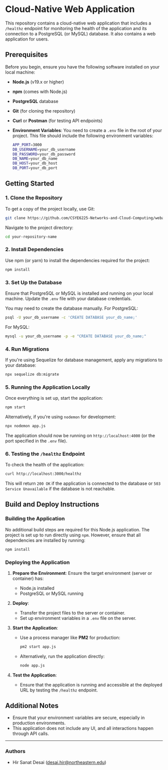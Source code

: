 # Cloud-Native Web Application

This repository contains a cloud-native web application that includes a `/healthz` endpoint for monitoring the health of the application and its connection to a PostgreSQL (or MySQL) database.
It also contains a web application for users.

## Prerequisites

Before you begin, ensure you have the following software installed on your local machine:
 
- **Node.js** (v19.x or higher)
- **npm** (comes with Node.js) 
- **PostgreSQL** database
- **Git** (for cloning the repository)
- **Curl** or **Postman** (for testing API endpoints)
- **Environment Variables**: You need to create a `.env` file in the root of your project. This file should include the following environment variables:
  
  ```bash
  APP_PORT=3000
  DB_USERNAME=your_db_username
  DB_PASSWORD=your_db_password
  DB_NAME=your_db_name
  DB_HOST=your_db_host
  DB_PORT=your_db_port
  ```

## Getting Started

### 1. Clone the Repository

To get a copy of the project locally, use Git:

```bash
git clone https://github.com/CSYE6225-Networks-and-Cloud-Computing/webapp.git
```

Navigate to the project directory:

```bash
cd your-repository-name
```

### 2. Install Dependencies

Use npm (or yarn) to install the dependencies required for the project:

```bash
npm install
```

### 3. Set Up the Database

Ensure that PostgreSQL or MySQL is installed and running on your local machine. Update the `.env` file with your database credentials.

You may need to create the database manually. For PostgreSQL:

```bash
psql -U your_db_username -c 'CREATE DATABASE your_db_name;'
```

For MySQL:

```bash
mysql -u your_db_username -p -e "CREATE DATABASE your_db_name;"
```

### 4. Run Migrations

If you're using Sequelize for database management, apply any migrations to your database:

```bash
npx sequelize db:migrate
```

### 5. Running the Application Locally

Once everything is set up, start the application:

```bash
npm start
```

Alternatively, if you're using `nodemon` for development:

```bash
npx nodemon app.js
```

The application should now be running on `http://localhost:4000` (or the port specified in the `.env` file).

### 6. Testing the `/healthz` Endpoint

To check the health of the application:

```bash
curl http://localhost:3000/healthz
```

This will return `200 OK` if the application is connected to the database or `503 Service Unavailable` if the database is not reachable.

## Build and Deploy Instructions

### Building the Application

No additional build steps are required for this Node.js application. The project is set up to run directly using `npm`. However, ensure that all dependencies are installed by running:

```bash
npm install
```

### Deploying the Application

1. **Prepare the Environment**: Ensure the target environment (server or container) has:
   - Node.js installed
   - PostgreSQL or MySQL running

2. **Deploy**:
   - Transfer the project files to the server or container.
   - Set up environment variables in a `.env` file on the server.

3. **Start the Application**:
   - Use a process manager like **PM2** for production:
     ```bash
     pm2 start app.js
     ```

   - Alternatively, run the application directly:
     ```bash
     node app.js
     ```

4. **Test the Application**:
   - Ensure that the application is running and accessible at the deployed URL by testing the `/healthz` endpoint.

## Additional Notes

- Ensure that your environment variables are secure, especially in production environments.
- This application does not include any UI, and all interactions happen through API calls.

---

### Authors

- Hir Sanat Desai (desai.hir@northeastern.edu)

